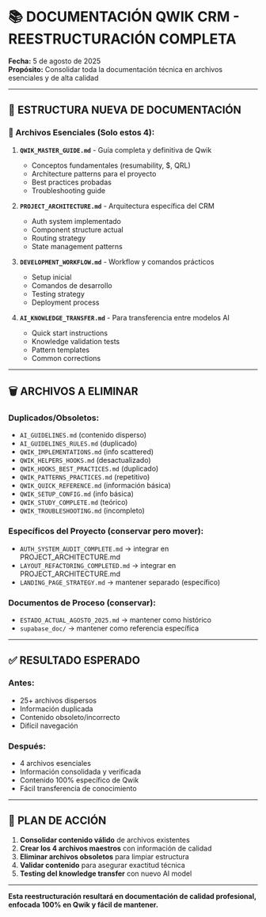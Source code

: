 # 📚 DOCUMENTACIÓN QWIK CRM - REESTRUCTURACIÓN COMPLETA

**Fecha:** 5 de agosto de 2025  
**Propósito:** Consolidar toda la documentación técnica en archivos esenciales y de alta calidad

---

## 🎯 **ESTRUCTURA NUEVA DE DOCUMENTACIÓN**

### **📁 Archivos Esenciales (Solo estos 4):**

1. **`QWIK_MASTER_GUIDE.md`** - Guía completa y definitiva de Qwik
   - Conceptos fundamentales (resumability, $, QRL)
   - Architecture patterns para el proyecto
   - Best practices probadas
   - Troubleshooting guide

2. **`PROJECT_ARCHITECTURE.md`** - Arquitectura específica del CRM
   - Auth system implementado
   - Component structure actual
   - Routing strategy
   - State management patterns

3. **`DEVELOPMENT_WORKFLOW.md`** - Workflow y comandos prácticos
   - Setup inicial
   - Comandos de desarrollo
   - Testing strategy
   - Deployment process

4. **`AI_KNOWLEDGE_TRANSFER.md`** - Para transferencia entre modelos AI
   - Quick start instructions
   - Knowledge validation tests
   - Pattern templates
   - Common corrections

---

## 🗑️ **ARCHIVOS A ELIMINAR**

### **Duplicados/Obsoletos:**
- `AI_GUIDELINES.md` (contenido disperso)
- `AI_GUIDELINES_RULES.md` (duplicado)
- `QWIK_IMPLEMENTATIONS.md` (info scattered)
- `QWIK_HELPERS_HOOKS.md` (desactualizado)
- `QWIK_HOOKS_BEST_PRACTICES.md` (duplicado)
- `QWIK_PATTERNS_PRACTICES.md` (repetitivo)
- `QWIK_QUICK_REFERENCE.md` (información básica)
- `QWIK_SETUP_CONFIG.md` (info básica)
- `QWIK_STUDY_COMPLETE.md` (teórico)
- `QWIK_TROUBLESHOOTING.md` (incompleto)

### **Específicos del Proyecto (conservar pero mover):**
- `AUTH_SYSTEM_AUDIT_COMPLETE.md` → integrar en PROJECT_ARCHITECTURE.md
- `LAYOUT_REFACTORING_COMPLETED.md` → integrar en PROJECT_ARCHITECTURE.md
- `LANDING_PAGE_STRATEGY.md` → mantener separado (específico)

### **Documentos de Proceso (conservar):**
- `ESTADO_ACTUAL_AGOSTO_2025.md` → mantener como histórico
- `supabase_doc/` → mantener como referencia específica

---

## ✅ **RESULTADO ESPERADO**

### **Antes:**
- 25+ archivos dispersos
- Información duplicada
- Contenido obsoleto/incorrecto
- Difícil navegación

### **Después:**
- 4 archivos esenciales
- Información consolidada y verificada
- Contenido 100% específico de Qwik
- Fácil transferencia de conocimiento

---

## 🚀 **PLAN DE ACCIÓN**

1. **Consolidar contenido válido** de archivos existentes
2. **Crear los 4 archivos maestros** con información de calidad
3. **Eliminar archivos obsoletos** para limpiar estructura
4. **Validar contenido** para asegurar exactitud técnica
5. **Testing del knowledge transfer** con nuevo AI model

---

**Esta reestructuración resultará en documentación de calidad profesional, enfocada 100% en Qwik y fácil de mantener.**
